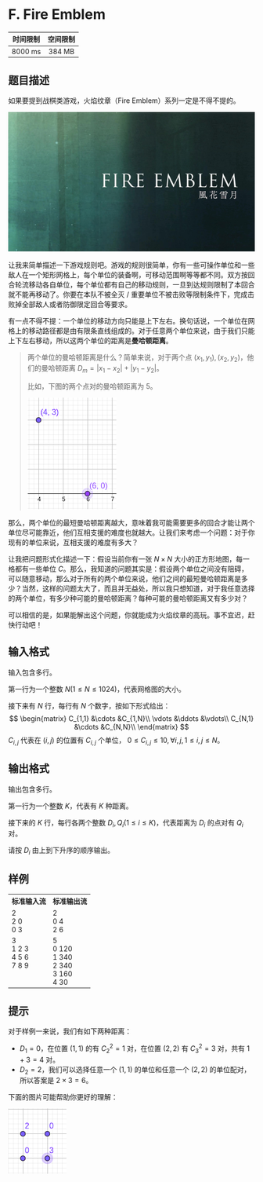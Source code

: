 # F. Fire Emblem

| 时间限制 | 空间限制 |
| :------: | :------: |
| 8000 ms  |  384 MB  |

## 题目描述

如果要提到战棋类游戏，火焰纹章（Fire Emblem）系列一定是不得不提的。

![img](F.jpg)

让我来简单描述一下游戏规则吧。游戏的规则很简单，你有一些可操作单位和一些敌人在一个矩形网格上，每个单位的装备啊，可移动范围啊等等都不同。双方按回合轮流移动各自单位，每个单位都有自己的移动规则，一旦到达规则限制了本回合就不能再移动了。你要在本队不被全灭 / 重要单位不被击败等限制条件下，完成击败掉全部敌人或者防御限定回合等要求。

有一点不得不提：一个单位的移动方向只能是上下左右。换句话说，一个单位在网格上的移动路径都是由有限条直线组成的。对于任意两个单位来说，由于我们只能上下左右移动，所以这两个单位的距离是**曼哈顿距离**。















> 两个单位的曼哈顿距离是什么？简单来说，对于两个点 $(x_1,y_1), (x_2,y_2)$，他们的曼哈顿距离 $D_m=|x_1-x_2| + |y_1-y_2|$。
>
> 比如，下图的两个点对的曼哈顿距离为 $5$。
>
> ![img](man.png)

那么，两个单位的最短曼哈顿距离越大，意味着我可能需要更多的回合才能让两个单位尽可能靠近，他们互相支援的难度也就越大。让我们来考虑一个问题：对于你现有的单位来说，互相支援的难度有多大？

让我把问题形式化描述一下：假设当前你有一张 $N\times N$ 大小的正方形地图，每一格都有一些单位 $C$。那么，我知道的问题其实是：假设两个单位之间没有阻碍，可以随意移动，那么对于所有的两个单位来说，他们之间的最短曼哈顿距离是多少？当然，这样的问题太大了，而且并无益处，所以我只想知道，对于我任意选择的两个单位，有多少种可能的曼哈顿距离？每种可能的曼哈顿距离又有多少对？

可以相信的是，如果能解出这个问题，你就能成为火焰纹章的高玩。事不宜迟，赶快行动吧！

## 输入格式

输入包含多行。

第一行为一个整数 $N(1\le N\le 1024)$，代表网格图的大小。

接下来有 $N$ 行，每行有 $N$ 个数字，按如下形式给出：
$$
\begin{matrix}
C_{1,1} &\cdots &C_{1,N}\\
\vdots &\ddots &\vdots\\
C_{N,1} &\cdots &C_{N,N}\\
\end{matrix}
$$
$C_{i,j}$ 代表在 $(i,j)$ 的位置有 $C_{i,j}$ 个单位， $0\le C_{i,j}\le 10, \forall i,j, 1\le i,j\le N$。

## 输出格式

输出包含多行。

第一行为一个整数 $K$，代表有 $K$ 种距离。

接下来的 $K$ 行，每行各两个整数 $D_i, Q_i(1\le i\le K)$，代表距离为 $D_i$ 的点对有 $Q_i$ 对。

请按 $D_i$ 由上到下升序的顺序输出。





## 样例

<table>
    <tr>
        <th style="text-align:center">标准输入流</th>
        <th style="text-align:center">标准输出流</th>
    </tr>
    <tr>
        <td>2<br>2 0<br>0 3</td>
        <td>2<br>0 4<br>2 6</td>
    </tr>
    <tr>
        <td style="vertical-align:top">3<br>1 2 3<br>4 5 6<br>7 8 9</td>
        <td>5<br>0 120<br>1 340<br>2 340<br>3 160<br>4 30</td>
    </tr>
</table>

## 提示

对于样例一来说，我们有如下两种距离：

- $D_1 = 0$，在位置 $(1,1)$ 的有 $C_2^2=1$ 对，在位置 $(2,2)$ 有 $C_3^2=3$ 对，共有 $1+3=4$ 对。
- $D_2=2$，我们可以选择任意一个 $(1,1)$ 的单位和任意一个 $(2,2)$ 的单位配对，所以答案是 $2\times 3=6$。

下面的图片可能帮助你更好的理解：

![img](exp.png)

